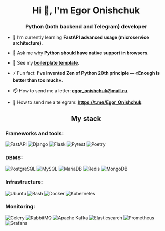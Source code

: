 <h1 align="center">Hi 👋, I'm Egor Onishchuk</h1>
<h3 align="center">Python (both backend and Telegram) developer</h3>

- 🌱 I’m currently learning **FastAPI advanced usage (microservice architecture)**.

- 💬 Ask me why **Python should have native support in browsers**.
  
- 🐍 See my **[boilerplate template](https://github.com/EgorOnishchuk/fastapi-project-template)**.

- ⚡ Fun fact: **I've invented Zen of Python 20th principle — «Enough is better than too much»**.

- 📫 How to send me a letter: **egor_onishchuk@mail.ru**.

- 📃 How to send me a telegram: **https://t.me/Egor_Onishchuk**.

<h2 align="center">My stack</h2>

<h3 align="left">Frameworks and tools:</h3>

<p>
<img src="https://img.shields.io/badge/FastAPI-005571?style=for-the-badge&logo=fastapi" alt="FastAPI">
<img src="https://img.shields.io/badge/django-%23092E20.svg?style=for-the-badge&logo=django&logoColor=white" alt="Django">
<img src="https://img.shields.io/badge/flask-%23000.svg?style=for-the-badge&logo=flask&logoColor=white" alt="Flask">
<img src="https://img.shields.io/badge/pytest-%23ffffff.svg?style=for-the-badge&logo=pytest&logoColor=2f9fe3" alt="Pytest">
<img src="https://img.shields.io/badge/Poetry-%233B82F6.svg?style=for-the-badge&logo=poetry&logoColor=0B3D8D" alt="Poetry">
</p>

<h3 align="left">DBMS:</h3>

<p>
<img src="https://img.shields.io/badge/postgres-%23316192.svg?style=for-the-badge&logo=postgresql&logoColor=white" alt="PostgreSQL">
<img src="https://img.shields.io/badge/mysql-4479A1.svg?style=for-the-badge&logo=mysql&logoColor=white" alt="MySQL">
<img src="https://img.shields.io/badge/MariaDB-003545?style=for-the-badge&logo=mariadb&logoColor=white" alt="MariaDB">
<img src="https://img.shields.io/badge/redis-%23DD0031.svg?style=for-the-badge&logo=redis&logoColor=white" alt="Redis">
<img src="https://img.shields.io/badge/MongoDB-%234ea94b.svg?style=for-the-badge&logo=mongodb&logoColor=white" alt="MongoDB">
</p>

<h3 align="left">Infrastructure:</h3>

<p>
<img src="https://img.shields.io/badge/Ubuntu-E95420?style=for-the-badge&logo=ubuntu&logoColor=white" alt="Ubuntu">
<img src="https://img.shields.io/badge/bash_script-%23121011.svg?style=for-the-badge&logo=gnu-bash&logoColor=white" alt="Bash">
<img src="https://img.shields.io/badge/docker-%230db7ed.svg?style=for-the-badge&logo=docker&logoColor=white" alt="Docker">
<img src="https://img.shields.io/badge/kubernetes-%23326ce5.svg?style=for-the-badge&logo=kubernetes&logoColor=white" alt="Kubernetes">
</p>

<h3 align="left">Monitoring:</h3>

<p>
<img src="https://img.shields.io/badge/celery-%23a9cc54.svg?style=for-the-badge&logo=celery&logoColor=ddf4a4" alt="Celery">
<img src="https://img.shields.io/badge/Rabbitmq-FF6600?style=for-the-badge&logo=rabbitmq&logoColor=white" alt="RabbitMQ">
<img src="https://img.shields.io/badge/Apache%20Kafka-000?style=for-the-badge&logo=apachekafka" alt="Apache Kafka">
<img src="https://img.shields.io/badge/elasticsearch-%230377CC.svg?style=for-the-badge&logo=elasticsearch&logoColor=white" alt="Elasticsearch">
<img src="https://img.shields.io/badge/Prometheus-E6522C?style=for-the-badge&logo=Prometheus&logoColor=white" alt="Prometheus">
<img src="https://img.shields.io/badge/grafana-%23F46800.svg?style=for-the-badge&logo=grafana&logoColor=white" alt="Grafana">
</p>
